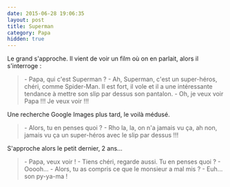 ```yaml
---
date: 2015-06-28 19:06:35
layout: post
title: Superman
category: Papa
hidden: true
---
```


Le grand s'approche. Il vient de voir un film où on en parlait, alors il s'interroge :

> \- Papa, qui c'est Superman ?
> \- Ah, Superman, c'est un super-héros, chéri, comme Spider-Man. Il est fort, il vole et il a une intéressante tendance à mettre son slip par dessus son pantalon.
> \- Oh, je veux voir Papa !!! Je veux voir !!!

<!-- more -->

Une recherche Google Images plus tard, le voilà médusé.

> \- Alors, tu en penses quoi ?
> \- Rho la, la, on n'a jamais vu ça, ah non, jamais vu ça un super-héros avec le slip par dessus !!!

S'approche alors le petit dernier, 2 ans...

> \- Papa, veux voir !
> \- Tiens chéri, regarde aussi. Tu en penses quoi ?
> \- Ooooh...
> \- Alors, tu as compris ce que le monsieur a mal mis ?
> \- Euh... son py-ya-ma !
